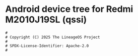 # Android device tree for Redmi M2010J19SL (qssi)

```
#
# Copyright (C) 2025 The LineageOS Project
#
# SPDX-License-Identifier: Apache-2.0
#
```
